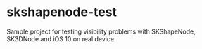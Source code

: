 # skshapenode-test
Sample project for testing visibility problems with SKShapeNode, SK3DNode and iOS 10 on real device.
